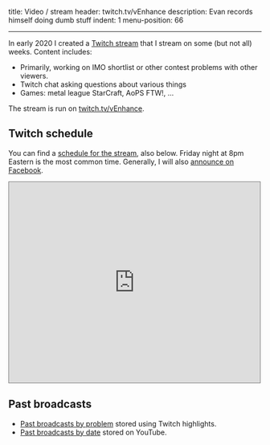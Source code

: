 title: Video / stream
header: twitch.tv/vEnhance
description: Evan records himself doing dumb stuff
indent: 1
menu-position: 66

---

In early 2020 I created a
[Twitch stream](https://www.twitch.tv/vEnhance)
that I stream on some (but not all) weeks.
Content includes:

* Primarily, working on IMO shortlist or other contest problems with other viewers.
* Twitch chat asking questions about various things
* Games: metal league StarCraft, AoPS FTW!, ...

The stream is run on [twitch.tv/vEnhance](https://www.twitch.tv/vEnhance).

## Twitch schedule

You can find a
[schedule for the stream](https://calendar.google.com/calendar/b/1/embed?height=600&amp;wkst=1&amp;bgcolor=%23ffffff&amp;ctz=America%2FNew_York&amp;src=a2g4cTZ2ZW5zc2JnN2JxaWJiM2pzOXB1ZTBAZ3JvdXAuY2FsZW5kYXIuZ29vZ2xlLmNvbQ&amp;color=%237CB342&amp;title=twitch.tv%2FvEnhance&amp;showPrint=0&amp;showTabs=1&amp;mode=MONTH),
also below.
Friday night at 8pm Eastern is the most common time.
Generally, I will also
[announce on Facebook](https://www.facebook.com/evanchenmath).

<iframe src="https://calendar.google.com/calendar/b/1/embed?height=600&amp;wkst=1&amp;bgcolor=%23ffffff&amp;ctz=America%2FNew_York&amp;src=a2g4cTZ2ZW5zc2JnN2JxaWJiM2pzOXB1ZTBAZ3JvdXAuY2FsZW5kYXIuZ29vZ2xlLmNvbQ&amp;color=%237CB342&amp;title=twitch.tv%2FvEnhance&amp;showPrint=0&amp;showTabs=1&amp;mode=MONTH" style="border:solid 1px #777" width="500" height="400" frameborder="0" scrolling="no"></iframe>

## Past broadcasts

* [Past broadcasts by problem](https://www.twitch.tv/venhance/videos) stored using Twitch highlights.
* [Past broadcasts by date](https://www.youtube.com/channel/UCPaU851jSc9rXNX-Jus6cAA) stored on YouTube.
